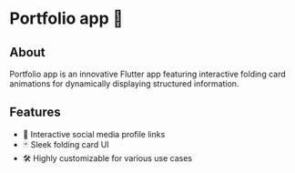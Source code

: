 # Portfolio app 🚀

## About
Portfolio app is an innovative Flutter app featuring interactive folding card animations for dynamically displaying structured information.

## Features
- 🔗 Interactive social media profile links
- 🃏 Sleek folding card UI
- 🛠 Highly customizable for various use cases

